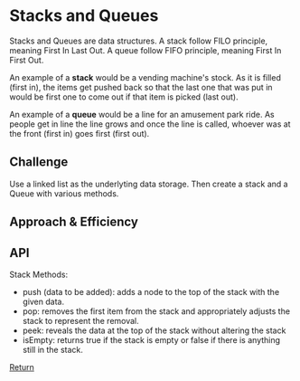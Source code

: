 # Stacks and Queues
Stacks and Queues are data structures. A stack follow FILO principle, meaning First In Last Out. A queue follow FIFO principle, meaning First In First Out. 

An example of a **stack** would be a vending machine's stock. As it is filled (first in), the items get pushed back so that the last one that was put in would be first one to come out if that item is picked (last out). 

An example of a **queue** would be a line for an amusement park ride. As people get in line the line grows and once the line is called, whoever was at the front (first in) goes first (first out).

## Challenge
Use a linked list as the underlyting data storage. Then create a stack and a Queue with various methods. 

## Approach & Efficiency
<!-- What approach did you take? Why? What is the Big O space/time for this approach? -->


## API
Stack Methods:
- push (data to be added): adds a node to the top of the stack with the given data. 
- pop: removes the first item from the stack and appropriately adjusts the stack to represent the removal. 
- peek: reveals the data at the top of the stack without altering the stack
- isEmpty: returns true if the stack is empty or false if there is anything still in the stack. 

[Return](../README.md)  